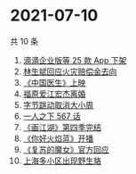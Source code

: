 # 2021-07-10

共 10 条

<!-- BEGIN ZHIHUSEARCH -->
<!-- 最后更新时间 Sat Jul 10 2021 08:25:41 GMT+0800 (China Standard Time) -->
1. [滴滴企业版等 25 款 App 下架](https://www.zhihu.com/search?q=滴滴)
1. [林生斌回应火灾赔偿金去向](https://www.zhihu.com/search?q=林生斌)
1. [《中国医生》上映](https://www.zhihu.com/search?q=中国医生)
1. [福原爱江宏杰离婚](https://www.zhihu.com/search?q=福原爱)
1. [字节跳动取消大小周](https://www.zhihu.com/search?q=字节跳动)
1. [一人之下 567 话](https://www.zhihu.com/search?q=一人之下)
1. [《画江湖》第四季完结](https://www.zhihu.com/search?q=画江湖之不良人)
1. [《你好火焰蓝》开播](https://www.zhihu.com/search?q=你好火焰蓝)
1. [《复苏的魔女》官方回应](https://www.zhihu.com/search?q=复苏的魔女)
1. [上海多小区出现野生貉](https://www.zhihu.com/search?q=野生貉)
<!-- END ZHIHUSEARCH -->
